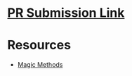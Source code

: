 # [PR Submission Link]()

# Resources
- [Magic Methods](https://blog.cambridgespark.com/magic-methods-a8d93dc55012)

<!-- Describe your findings in README -->